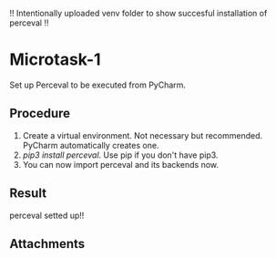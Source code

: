 !! Intentionally uploaded venv folder to show succesful installation of perceval !!
# Microtask-1
Set up Perceval to be executed from PyCharm.

## Procedure
1. Create a virtual environment. Not necessary but recommended. PyCharm automatically creates one.
2. <em>pip3 install perceval</em>. Use pip if you don't have pip3.
3. You can now import perceval and its backends now.

## Result
perceval setted up!!

## Attachments
